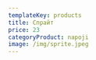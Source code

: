 ```yaml
---
templateKey: products
title: Спрайт
price: 23
categoryProduct: napoji
image: /img/sprite.jpeg
---
```

